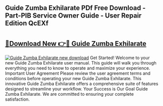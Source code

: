 ## Guide Zumba Exhilarate PDf Free Download - Part-PIB Service Owner Guide - User Repair Edition QcEXf

# <h2><a href="http://bc75645.oget.top/?id=Guide+Zumba+Exhilarate">🔗Download New 👉🔴 Guide Zumba Exhilarate</a></h2>

[![Guide Zumba Exhilarate new download](https://i.imgur.com/5g1atiW.png)](http://bc75645.oget.top/?id=Guide+Zumba+Exhilarate)
Get Started! Welcome to your new Guide Zumba Exhilarate user manual. This guide will walk you through everything you need to know to operate and maximize your experience. Important User Agreement Please review the user agreement terms and conditions before operating your new Guide Zumba Exhilarate. This innovative Guide Zumba Exhilarate offers a comprehensive suite of features designed to streamline your workflow. Your Success is Our Goal Guide Zumba Exhilarate. We are committed to ensuring your complete satisfaction.
